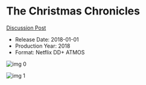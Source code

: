 # The Christmas Chronicles

[Discussion Post](https://www.avsforum.com/threads/bass-eq-for-filtered-movies.2995212/post-57332572)

* Release Date: 2018-01-01
* Production Year: 2018
* Format: Netflix DD+ ATMOS

![img 0](https://i.imgur.com/a8quluN.jpg)

![img 1](https://i.imgur.com/uXG4lT0.jpg)

